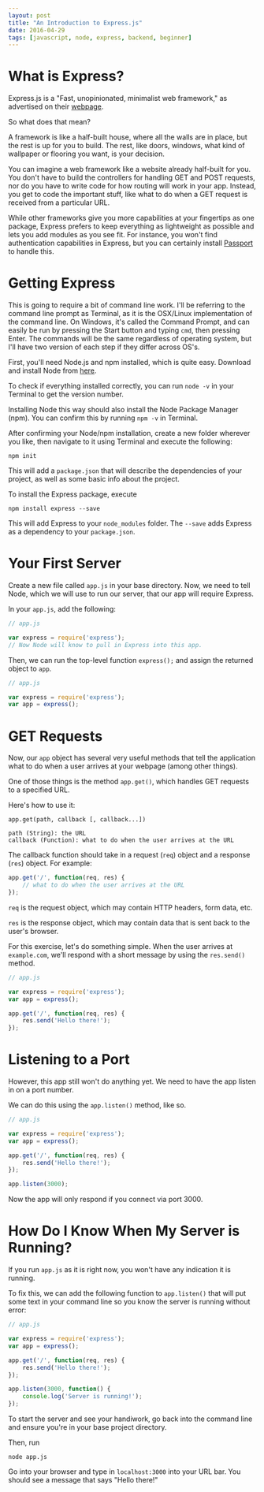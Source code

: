 ```yaml
---
layout: post
title: "An Introduction to Express.js"
date: 2016-04-29
tags: [javascript, node, express, backend, beginner]
---
```


# What is Express?

Express.js is a "Fast, unopinionated, minimalist web framework," as advertised on their [webpage](expressjs.com).

So what does that mean?

A framework is like a half-built house, where all the walls are in place, but the rest is up for you to build. The rest, like doors, windows, what kind of wallpaper or flooring you want, is your decision.

You can imagine a web framework like a website already half-built for you. You don't have to build the controllers for handling GET and POST requests, nor do you have to write code for how routing will work in your app. Instead, you get to code the important stuff, like what to do when a GET request is received from a particular URL.

While other frameworks give you more capabilities at your fingertips as one package, Express prefers to keep everything as lightweight as possible and lets you add modules as you see fit. For instance, you won't find authentication capabilities in Express, but you can certainly install [Passport](passportjs.org) to handle this.

# Getting Express

This is going to require a bit of command line work. I'll be referring to the command line prompt as Terminal, as it is the OSX/Linux implementation of the command line. On Windows, it's called the Command Prompt, and can easily be run by pressing the Start button and typing `cmd`, then pressing Enter. The commands will be the same regardless of operating system, but I'll have two version of each step if they differ across OS's.

First, you'll need Node.js and npm installed, which is quite easy. Download and install Node from [here](nodejs.org).

To check if everything installed correctly, you can run `node -v` in your Terminal to get the version number.

Installing Node this way should also install the Node Package Manager (npm). You can confirm this by running `npm -v` in Terminal.

After confirming your Node/npm installation, create a new folder wherever you like, then navigate to it using Terminal and execute the following:

```
npm init
```

This will add a `package.json` that will describe the dependencies of your project, as well as some basic info about the project.

To install the Express package, execute

```
npm install express --save
```

This will add Express to your `node_modules` folder. The `--save` adds Express as a dependency to your `package.json`.

# Your First Server

Create a new file called `app.js` in your base directory. Now, we need to tell Node, which we will use to run our server, that our app will require Express.

In your `app.js`, add the following:

```javascript
// app.js

var express = require('express');
// Now Node will know to pull in Express into this app.
```

Then, we can run the top-level function `express();` and assign the returned object to `app`.

```javascript
// app.js

var express = require('express');
var app = express();
```

# GET Requests

Now, our `app` object has several very useful methods that tell the application what to do when a user arrives at your webpage (among other things).

One of those things is the method `app.get()`, which handles GET requests to a specified URL.

Here's how to use it:

```
app.get(path, callback [, callback...])

path (String): the URL
callback (Function): what to do when the user arrives at the URL
```

The callback function should take in a request (`req`) object and a response (`res`) object. For example:

```javascript
app.get('/', function(req, res) {
    // what to do when the user arrives at the URL
});
```

`req` is the request object, which may contain HTTP headers, form data, etc.

`res` is the response object, which may contain data that is sent back to the user's browser.

For this exercise, let's do something simple. When the user arrives at `example.com`, we'll respond with a short message by using the `res.send()` method.

```javascript
// app.js

var express = require('express');
var app = express();

app.get('/', function(req, res) {
    res.send('Hello there!');
});
```

# Listening to a Port

However, this app still won't do anything yet. We need to have the app listen in on a port number.

We can do this using the `app.listen()` method, like so.

```javascript
// app.js

var express = require('express');
var app = express();

app.get('/', function(req, res) {
    res.send('Hello there!');
});

app.listen(3000);
```

Now the app will only respond if you connect via port 3000.

# How Do I Know When My Server is Running?

If you run `app.js` as it is right now, you won't have any indication it is running.

To fix this, we can add the following function to `app.listen()` that will put some text in your command line so you know the server is running without error:

```javascript
// app.js

var express = require('express');
var app = express();

app.get('/', function(req, res) {
    res.send('Hello there!');
});

app.listen(3000, function() {
    console.log('Server is running!');
});
```

To start the server and see your handiwork, go back into the command line and ensure you're in your base project directory.

Then, run

```
node app.js
```

Go into your browser and type in `localhost:3000` into your URL bar. You should see a message that says "Hello there!"
